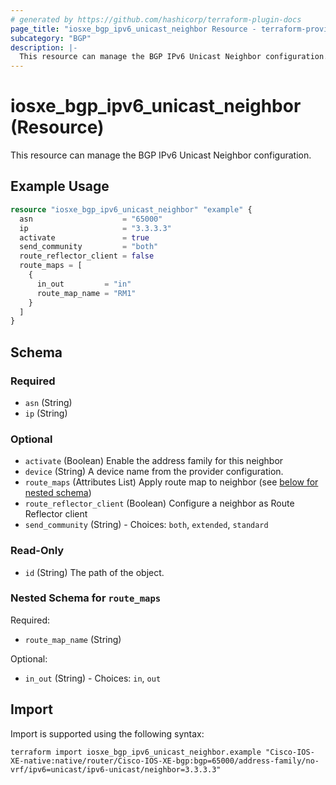 ```yaml
---
# generated by https://github.com/hashicorp/terraform-plugin-docs
page_title: "iosxe_bgp_ipv6_unicast_neighbor Resource - terraform-provider-iosxe"
subcategory: "BGP"
description: |-
  This resource can manage the BGP IPv6 Unicast Neighbor configuration.
---
```


# iosxe_bgp_ipv6_unicast_neighbor (Resource)

This resource can manage the BGP IPv6 Unicast Neighbor configuration.

## Example Usage

```terraform
resource "iosxe_bgp_ipv6_unicast_neighbor" "example" {
  asn                    = "65000"
  ip                     = "3.3.3.3"
  activate               = true
  send_community         = "both"
  route_reflector_client = false
  route_maps = [
    {
      in_out         = "in"
      route_map_name = "RM1"
    }
  ]
}
```

<!-- schema generated by tfplugindocs -->
## Schema

### Required

- `asn` (String)
- `ip` (String)

### Optional

- `activate` (Boolean) Enable the address family for this neighbor
- `device` (String) A device name from the provider configuration.
- `route_maps` (Attributes List) Apply route map to neighbor (see [below for nested schema](#nestedatt--route_maps))
- `route_reflector_client` (Boolean) Configure a neighbor as Route Reflector client
- `send_community` (String) - Choices: `both`, `extended`, `standard`

### Read-Only

- `id` (String) The path of the object.

<a id="nestedatt--route_maps"></a>
### Nested Schema for `route_maps`

Required:

- `route_map_name` (String)

Optional:

- `in_out` (String) - Choices: `in`, `out`

## Import

Import is supported using the following syntax:

```shell
terraform import iosxe_bgp_ipv6_unicast_neighbor.example "Cisco-IOS-XE-native:native/router/Cisco-IOS-XE-bgp:bgp=65000/address-family/no-vrf/ipv6=unicast/ipv6-unicast/neighbor=3.3.3.3"
```
